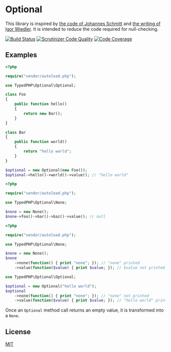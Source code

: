 # Optional

This library is inspired by [the code of Johannes Schmitt](https://github.com/schmittjoh/php-option) and [the writing of Igor Wiedler](https://igor.io/2014/01/10/functional-library-null.html). It is intended to reduce the code required for null-checking.

[![Build Status](https://travis-ci.org/typedphp/php-optional.svg?branch=master)](https://travis-ci.org/typedphp/php-optional)
[![Scrutinizer Code Quality](https://scrutinizer-ci.com/g/typedphp/php-optional/badges/quality-score.png?b=master)](https://scrutinizer-ci.com/g/typedphp/php-optional/?branch=master)
[![Code Coverage](https://scrutinizer-ci.com/g/typedphp/php-optional/badges/coverage.png?b=master)](https://scrutinizer-ci.com/g/typedphp/php-optional/?branch=master)

## Examples

```php
<?php

require("vendor/autoload.php");

use TypedPHP\Optional\Optional;

class Foo
{
    public function hello()
    {
        return new Bar();
    }
}

class Bar
{
    public function world()
    {
        return "hello world";
    }
}

$optional = new Optional(new Foo());
$optional->hello()->world()->value(); // "hello world"
```

```php
<?php

require("vendor/autoload.php");

use TypedPHP\Optional\None;

$none = new None();
$none->foo()->bar()->baz()->value(); // null
```

```php
<?php

require("vendor/autoload.php");

use TypedPHP\Optional\None;

$none = new None();
$none
    ->none(function() { print "none"; }); // "none" printed
    ->value(function($value) { print $value; }); // $value not printed

use TypedPHP\Optional\Optional;

$optional = new Optional("hello world");
$optional
    ->none(function() { print "none"; }); // "none" not printed
    ->value(function($value) { print $value; }); // "hello world" printed
```

Once an `Optional` method call returns an empty value, it is transformed into a `None`.

## License

[MIT](license.md)
